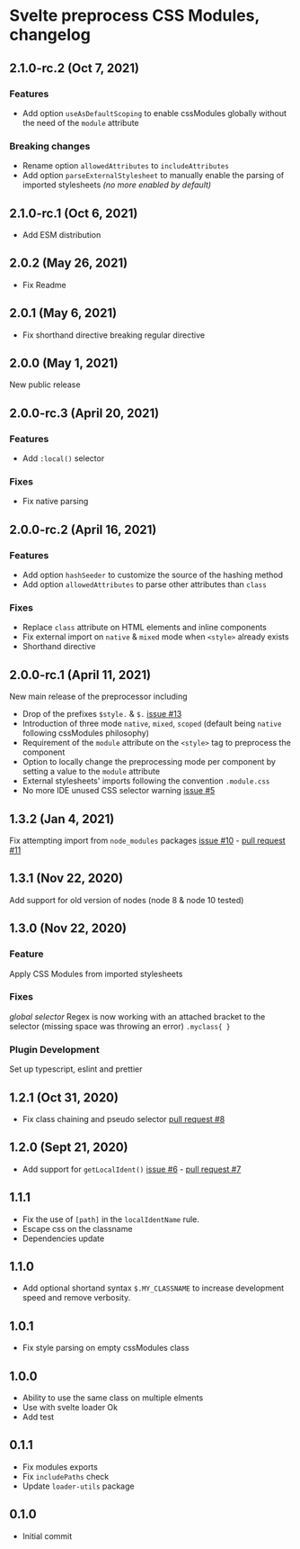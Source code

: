 # Svelte preprocess CSS Modules, changelog

## 2.1.0-rc.2 (Oct 7, 2021)
### Features
- Add option `useAsDefaultScoping` to enable cssModules globally without the need of the `module` attribute

### Breaking changes
- Rename option `allowedAttributes` to  `includeAttributes`
- Add option `parseExternalStylesheet` to manually enable the parsing of imported stylesheets *(no more enabled by default)*

## 2.1.0-rc.1 (Oct 6, 2021)
- Add ESM distribution

## 2.0.2 (May 26, 2021)
- Fix Readme

## 2.0.1 (May 6, 2021)
- Fix shorthand directive breaking regular directive

## 2.0.0 (May 1, 2021)
New public release

## 2.0.0-rc.3 (April 20, 2021)

### Features
- Add `:local()` selector
### Fixes
- Fix native parsing

## 2.0.0-rc.2 (April 16, 2021)

### Features
- Add option `hashSeeder` to customize the source of the hashing method
- Add option `allowedAttributes` to parse other attributes than `class`
### Fixes
- Replace `class` attribute on HTML elements and inline components
- Fix external import on `native` & `mixed` mode when `<style>` already exists
- Shorthand directive

## 2.0.0-rc.1 (April 11, 2021)

New main release of the preprocessor including

- Drop of the prefixes `$style.` & `$.` [issue #13](https://github.com/micantoine/svelte-preprocess-cssmodules/issues/13)
- Introduction of three mode `native`, `mixed`, `scoped` (default being `native` following cssModules philosophy)
- Requirement of the `module` attribute on the `<style>` tag to preprocess the component
- Option to locally change the preprocessing mode per component by setting a value to the `module` attribute
- External stylesheets' imports following the convention `.module.css`
- No more IDE unused CSS selector warning [issue #5](https://github.com/micantoine/svelte-preprocess-cssmodules/issues/5)

## 1.3.2 (Jan 4, 2021)
Fix attempting import from `node_modules` packages [issue #10](https://github.com/micantoine/svelte-preprocess-cssmodules/issues/10) - [pull request #11](https://github.com/micantoine/svelte-preprocess-cssmodules/pull/11)

## 1.3.1 (Nov 22, 2020)
Add support for old version of nodes (node 8 & node 10 tested)

## 1.3.0 (Nov 22, 2020)

### Feature
Apply CSS Modules from imported stylesheets

### Fixes
*global selector* Regex is now working with an attached bracket to the selector (missing space was throwing an error) `.myclass{ }`

### Plugin Development
Set up typescript, eslint and prettier

## 1.2.1 (Oct 31, 2020)
- Fix class chaining and pseudo selector [pull request #8](https://github.com/micantoine/svelte-preprocess-cssmodules/pull/8)

## 1.2.0 (Sept 21, 2020)
- Add support for `getLocalIdent()` [issue #6](https://github.com/micantoine/svelte-preprocess-cssmodules/issues/6) - [pull request #7](https://github.com/micantoine/svelte-preprocess-cssmodules/pull/7)

## 1.1.1
- Fix the use of `[path]` in the `localIdentName` rule.
- Escape css on the classname
- Dependencies update

## 1.1.0
- Add optional shortand syntax `$.MY_CLASSNAME` to increase development speed and remove verbosity.

## 1.0.1
- Fix style parsing on empty cssModules class

## 1.0.0 
- Ability to use the same class on multiple elments
- Use with svelte loader Ok
- Add test

## 0.1.1
- Fix modules exports
- Fix `includePaths` check
- Update `loader-utils` package

## 0.1.0
- Initial commit